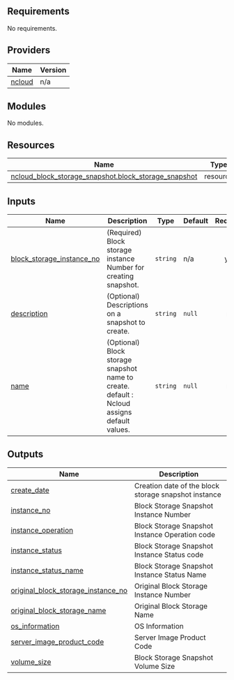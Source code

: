<!-- BEGIN_TF_DOCS -->
## Requirements

No requirements.

## Providers

| Name | Version |
|------|---------|
| <a name="provider_ncloud"></a> [ncloud](#provider\_ncloud) | n/a |

## Modules

No modules.

## Resources

| Name | Type |
|------|------|
| [ncloud_block_storage_snapshot.block_storage_snapshot](https://registry.terraform.io/providers/hashicorp/ncloud/latest/docs/resources/block_storage_snapshot) | resource |

## Inputs

| Name | Description | Type | Default | Required |
|------|-------------|------|---------|:--------:|
| <a name="input_block_storage_instance_no"></a> [block\_storage\_instance\_no](#input\_block\_storage\_instance\_no) | (Required) Block storage instance Number for creating snapshot. | `string` | n/a | yes |
| <a name="input_description"></a> [description](#input\_description) | (Optional) Descriptions on a snapshot to create. | `string` | `null` | no |
| <a name="input_name"></a> [name](#input\_name) | (Optional) Block storage snapshot name to create. default : Ncloud assigns default values. | `string` | `null` | no |

## Outputs

| Name | Description |
|------|-------------|
| <a name="output_create_date"></a> [create\_date](#output\_create\_date) | Creation date of the block storage snapshot instance |
| <a name="output_instance_no"></a> [instance\_no](#output\_instance\_no) | Block Storage Snapshot Instance Number |
| <a name="output_instance_operation"></a> [instance\_operation](#output\_instance\_operation) | Block Storage Snapshot Instance Operation code |
| <a name="output_instance_status"></a> [instance\_status](#output\_instance\_status) | Block Storage Snapshot Instance Status code |
| <a name="output_instance_status_name"></a> [instance\_status\_name](#output\_instance\_status\_name) | Block Storage Snapshot Instance Status Name |
| <a name="output_original_block_storage_instance_no"></a> [original\_block\_storage\_instance\_no](#output\_original\_block\_storage\_instance\_no) | Original Block Storage Instance Number |
| <a name="output_original_block_storage_name"></a> [original\_block\_storage\_name](#output\_original\_block\_storage\_name) | Original Block Storage Name |
| <a name="output_os_information"></a> [os\_information](#output\_os\_information) | OS Information |
| <a name="output_server_image_product_code"></a> [server\_image\_product\_code](#output\_server\_image\_product\_code) | Server Image Product Code |
| <a name="output_volume_size"></a> [volume\_size](#output\_volume\_size) | Block Storage Snapshot Volume Size |
<!-- END_TF_DOCS -->